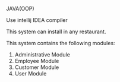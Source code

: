 JAVA(OOP)

Use intellij IDEA compiler

This system can install in any restaurant.

This system contains the following modules:
1. Administrative Module
2. Employee Module
3. Customer Module
4. User Module
